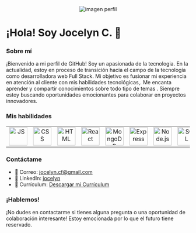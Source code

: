 <div align="center">
<img src="https://res.cloudinary.com/pruebaweb/image/upload/v1717512484/Im%C3%A1genes%20de%20proyectos/avatar2_l8ngp0.png" alt="imagen perfil" >
</div>

# ¡Hola! Soy Jocelyn C. 👋

### Sobre mí

¡Bienvenido a mi perfil de GitHub! Soy un apasionada de la tecnologia. En la actualidad, estoy en proceso de transición hacia el campo de la tecnología como desarrolladora web Full Stack. Mi objetivo es fusionar mi experiencia en atención al cliente con mis habilidades tecnológicas,. Me encanta aprender y compartir conocimientos sobre todo tipo de temas . Siempre estoy buscando oportunidades emocionantes para colaborar en proyectos innovadores.

### Mis habilidades
<table style="width: 100%; text-align: center;">
        <td><img src="https://res.cloudinary.com/pruebaweb/image/upload/v1696914056/icons8-js_hvhfre.gif" alt="JS" width="50" height="50"></td>
        <td><img src="https://res.cloudinary.com/pruebaweb/image/upload/v1696914055/icons8-css-48_lzagch.png" alt="CSS" width="50" height="50"></td>
        <td><img src="https://res.cloudinary.com/pruebaweb/image/upload/v1696914056/icons8-html_rs77fm.gif" alt="HTML" width="50" height="50"></td>
        <td><img src="https://res.cloudinary.com/pruebaweb/image/upload/v1696914056/icons8-react_qos56f.gif" alt="React" width="50" height="50"></td>
        <td><img src="https://res.cloudinary.com/pruebaweb/image/upload/v1696915020/icons8-mongodb-a-cross-platform-document-oriented-database-program-48_ftwfsp.png" alt="MongoDB" width="50" height="50"></td>
        <td><img src="https://res.cloudinary.com/pruebaweb/image/upload/v1696915256/icons8-express-js-48_vrj4qp.png" alt="Express" width="50" height="50"></td>
        <td><img src="https://res.cloudinary.com/pruebaweb/image/upload/v1696914057/icons8-node-js-48_riolad.png" alt="Node.js" width="50" height="50"></td>
        <td><img src="https://res.cloudinary.com/pruebaweb/image/upload/v1696914057/icons8-sql-48_dwpbpj.png" alt="SQL" width="50" height="50"></td>
        
</table>




### Contáctame

- 📧 Correo:  [jocelyn.cf@gmail.com](mailto:jocelyn.cf@gmail.com)
- 💼 LinkedIn: [jocelyn](www.linkedin.com/in/jocelyn-castro-flores)
- 📄 Currículum: [Descargar mi Currículum](https://drive.google.com/file/d/1d29P9Q9G6v1_ZtjAYwENJIovt5mL078I/view?usp=share_link)



### ¡Hablemos!

¡No dudes en contactarme si tienes alguna pregunta o una oportunidad de colaboración interesante! Estoy emocionada por lo que el futuro tiene reservado.



